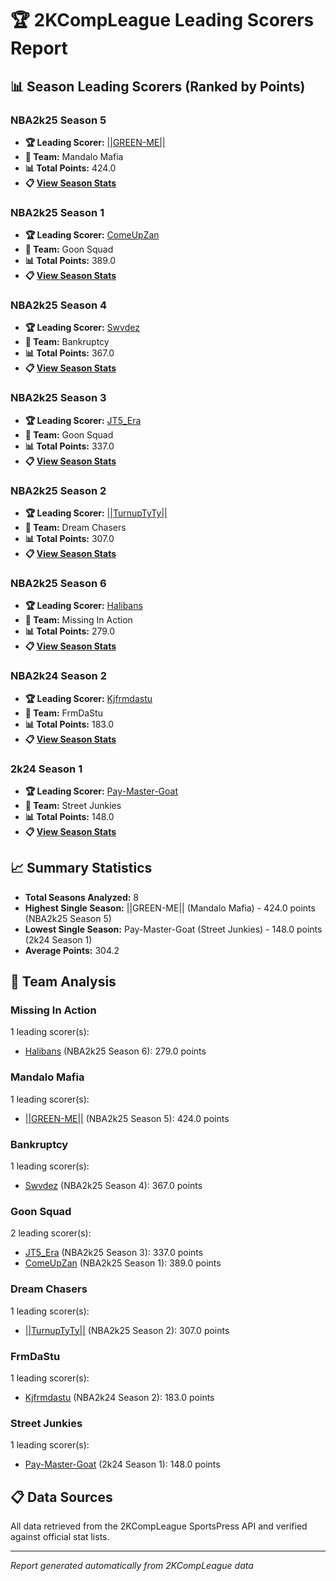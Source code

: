 # 🏆 2KCompLeague Leading Scorers Report

## 📊 Season Leading Scorers (Ranked by Points)

### NBA2k25 Season 5
- **🏆 Leading Scorer:** [||GREEN-ME||](https://2kcompleague.com/player/green-me/)
- **🏀 Team:** Mandalo Mafia
- **📊 Total Points:** 424.0
- **📋 [View Season Stats](https://2kcompleague.com/list/nba2k25-season-5-stats/)**

### NBA2k25 Season 1
- **🏆 Leading Scorer:** [ComeUpZan](https://2kcompleague.com/player/comeupzan/)
- **🏀 Team:** Goon Squad
- **📊 Total Points:** 389.0
- **📋 [View Season Stats](https://2kcompleague.com/list/nba2k25-season-1-stats/)**

### NBA2k25 Season 4
- **🏆 Leading Scorer:** [Swvdez](https://2kcompleague.com/player/swvdez/)
- **🏀 Team:** Bankruptcy
- **📊 Total Points:** 367.0
- **📋 [View Season Stats](https://2kcompleague.com/list/nba2k25-season-4-player-statistics/)**

### NBA2k25 Season 3
- **🏆 Leading Scorer:** [JT5_Era](https://2kcompleague.com/player/jt5-era/)
- **🏀 Team:** Goon Squad
- **📊 Total Points:** 337.0
- **📋 [View Season Stats](https://2kcompleague.com/list/nba2k25-season-3-player-stats/)**

### NBA2k25 Season 2
- **🏆 Leading Scorer:** [||TurnupTyTy||](https://2kcompleague.com/player/turnuptyty/)
- **🏀 Team:** Dream Chasers
- **📊 Total Points:** 307.0
- **📋 [View Season Stats](https://2kcompleague.com/list/nba2k25-season-2-player-statistics/)**

### NBA2k25 Season 6
- **🏆 Leading Scorer:** [Halibans](https://2kcompleague.com/player/halibans/)
- **🏀 Team:** Missing In Action
- **📊 Total Points:** 279.0
- **📋 [View Season Stats](https://2kcompleague.com/list/nba2k25-season-6-stats/)**

### NBA2k24 Season 2
- **🏆 Leading Scorer:** [Kjfrmdastu](https://2kcompleague.com/player/kjfrmdastu/)
- **🏀 Team:** FrmDaStu
- **📊 Total Points:** 183.0
- **📋 [View Season Stats](https://2kcompleague.com/list/nba2k24-season-2-stat-leaders/)**

### 2k24 Season 1
- **🏆 Leading Scorer:** [Pay-Master-Goat](https://2kcompleague.com/player/pay-master-goat/)
- **🏀 Team:** Street Junkies
- **📊 Total Points:** 148.0
- **📋 [View Season Stats](https://2kcompleague.com/list/2k24-season-1-stats/)**

## 📈 Summary Statistics

- **Total Seasons Analyzed:** 8
- **Highest Single Season:** ||GREEN-ME|| (Mandalo Mafia) - 424.0 points (NBA2k25 Season 5)
- **Lowest Single Season:** Pay-Master-Goat (Street Junkies) - 148.0 points (2k24 Season 1)
- **Average Points:** 304.2

## 🏀 Team Analysis

### Missing In Action
1 leading scorer(s):
- [Halibans](https://2kcompleague.com/player/halibans/) (NBA2k25 Season 6): 279.0 points

### Mandalo Mafia
1 leading scorer(s):
- [||GREEN-ME||](https://2kcompleague.com/player/green-me/) (NBA2k25 Season 5): 424.0 points

### Bankruptcy
1 leading scorer(s):
- [Swvdez](https://2kcompleague.com/player/swvdez/) (NBA2k25 Season 4): 367.0 points

### Goon Squad
2 leading scorer(s):
- [JT5_Era](https://2kcompleague.com/player/jt5-era/) (NBA2k25 Season 3): 337.0 points
- [ComeUpZan](https://2kcompleague.com/player/comeupzan/) (NBA2k25 Season 1): 389.0 points

### Dream Chasers
1 leading scorer(s):
- [||TurnupTyTy||](https://2kcompleague.com/player/turnuptyty/) (NBA2k25 Season 2): 307.0 points

### FrmDaStu
1 leading scorer(s):
- [Kjfrmdastu](https://2kcompleague.com/player/kjfrmdastu/) (NBA2k24 Season 2): 183.0 points

### Street Junkies
1 leading scorer(s):
- [Pay-Master-Goat](https://2kcompleague.com/player/pay-master-goat/) (2k24 Season 1): 148.0 points

## 📋 Data Sources

All data retrieved from the 2KCompLeague SportsPress API and verified against official stat lists.

---
*Report generated automatically from 2KCompLeague data*
